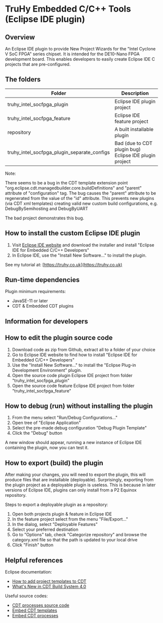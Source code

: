 # TruHy Embedded C/C++ Tools (Eclipse IDE plugin)

## Overview

An Eclipse IDE plugin to provide New Project Wizards for the "Intel Cyclone V SoC FPGA" series chipset.  It is intended for the DE10-Nano FPGA development board.  This enables developers to easily create Eclipse IDE C projects that are pre-configured.

## The folders

| Folder                                      | Description                                            |
| --------------------------------------------| ------------------------------------------------------ |
| truhy_intel_socfpga_plugin                  | Eclipse IDE plugin project                             |
| truhy_intel_socfpga_feature                 | Eclipse IDE feature project                            |
| repository                                  | A built installable plugin                             |
| truhy_intel_socfpga_plugin_separate_configs | Bad (due to CDT plugin bug) Eclipse IDE plugin project |

Note:

There seems to be a bug in the CDT template extension point "org.eclipse.cdt.managedbuilder.core.buildDefinitions" and "parent" attribute of "configuration" tag.  The bug causes the "parent" attribute to be regenerated from the value of the "id" attribute.  This prevents new plugins (via CDT xml templates) creating valid new custom build configurations, e.g. DebugBySemihosting and DebugByUART

The bad project demonstrates this bug.

## How to install the custom Eclipse IDE plugin

1. Visit [Eclipse IDE website](https://www.eclipse.org/downloads/) and download the installer and install "Eclipse IDE for Embedded C/C++ Developers"
2. In Eclipse IDE, use the "Install New Software..." to install the plugin.

See my tutorial at:
[https://truhy.co.uk](https://truhy.co.uk)

## Run-time dependencies

Plugin minimum requirements:
- JavaSE-11 or later
- CDT & Embedded CDT plugins

## Information for developers

## How to edit the plugin source code

1. Download code as zip from Github, extract all to a folder of your choice
2. Go to Eclipse IDE website to find how to install "Eclipse IDE for Embedded C/C++ Developers"
3. Use the "Install New Software..." to install the "Eclipse Plug-in Development Environment" plugin.
4. Open the source code plugin Eclipse IDE project from folder "truhy_intel_socfpga_plugin"
5. Open the source code feature Eclipse IDE project from folder "truhy_intel_socfpga_feature"

## How to debug (run) without installing the plugin

1. From the menu select "Run/Debug Configurations..."
2. Open tree of "Eclipse Application"
3. Select the pre-made debug configuration "Debug Plugin Template"
4. Click the "Debug" button

A new window should appear, running a new instance of Eclipse IDE containing the plugin, now you can test it.

## How to export (build) the plugin

After making your changes, you will need to export the plugin, this will produce files that are installable (deployable).  Surprisingly, exporting from the plugin project as a deployable plugin is useless.  This is because in later versions of Eclipse IDE, plugins can only install from a P2 Equinox repository.

Steps to export a deployable plugin as a repository:
1. Open both projects plugin & feature in Eclipse IDE
2. In the feature project select from the menu "File/Export..."
3. In the dialog, select "Deployable Features"
4. Select your preferred destination
5. Go to "Options" tab, check "Categorize repository" and browse the category.xml file so that the path is updated to your local drive
6. Click "Finish" button

## Helpful references

Eclipse documentation:
- [How to add project templates to CDT](https://help.eclipse.org/2023-06/index.jsp?topic=%2Forg.eclipse.cdt.doc.isv%2Fguide%2FprojectTemplateEngine%2FHowtodeveloptemplates.html&anchor=howto%2edevelop%2etemplates)
- [What's New in CDT Build System 4.0](https://help.eclipse.org/2023-06/index.jsp?topic=%2Forg.eclipse.cdt.doc.isv%2Fguide%2Fcdt_build_system%2Fwhats_new%2F4.0%2Fwhats_new_CBS_40.html&cp%3D13_0_3)

Useful source codes:
- [CDT processes source code](https://github.com/eclipse-cdt/cdt/tree/main/core/org.eclipse.cdt.core/templateengine/org/eclipse/cdt/core/templateengine/process/processes)
- [Embed CDT templates](https://github.com/eclipse-embed-cdt/eclipse-plugins/tree/master/plugins)
- [Embed CDT processes](https://github.com/eclipse-embed-cdt/eclipse-plugins/tree/master/plugins/org.eclipse.embedcdt.templates.core/src/org/eclipse/embedcdt/templates/core/processes)
